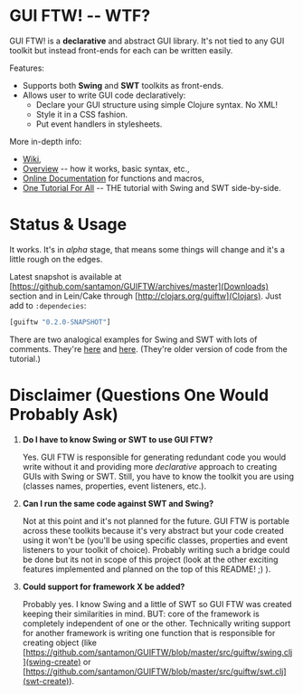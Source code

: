 # GUI FTW! -- WTF?

GUI FTW! is a **declarative** and abstract GUI library. It's not tied
to any GUI toolkit but instead front-ends for each can be written
easily.

Features:

- Supports both **Swing** and **SWT** toolkits as front-ends.
- Allows user to write GUI code declaratively:
  - Declare your GUI structure using simple Clojure syntax. No XML!
  - Style it in a CSS fashion.
  - Put event handlers in stylesheets.

More in-depth info:

- [Wiki](https://github.com/santamon/GUIFTW/wiki),
- [Overview](https://github.com/santamon/GUIFTW/wiki/Overview) -- how
  it works, basic syntax, etc.,
- [Online Documentation](http://longstandingbug.com/GUIFTW) for
  functions and macros,
- [One Tutorial For All](https://github.com/santamon/GUIFTW/wiki/One-Tutorial-For-All) -- THE tutorial with Swing and SWT side-by-side.

# Status & Usage

It works. It's in *alpha* stage, that means some things will change
and it's a little rough on the edges.

Latest snapshot is available at
[https://github.com/santamon/GUIFTW/archives/master](Downloads)
section and in Lein/Cake through
[http://clojars.org/guiftw](Clojars). Just add to `:dependecies`:

```clj
[guiftw "0.2.0-SNAPSHOT"]
```

There are two analogical examples for Swing and SWT with lots of
comments. They're
[here](https://github.com/santamon/GUIFTW/blob/master/src/guiftw/examples/swing/basic.clj)
and
[here](https://github.com/santamon/GUIFTW/blob/master/src/guiftw/examples/swt/basic.clj). (They're
older version of code from the tutorial.)

# Disclaimer (Questions One Would Probably Ask)

1.  **Do I have to know Swing or SWT to use GUI FTW?**

    Yes. GUI FTW is responsible for generating redundant code you would
    write without it and providing more *declarative* approach to
    creating GUIs with Swing or SWT. Still, you have to know the
    toolkit you are using (classes names, properties, event listeners,
    etc.).

2.  **Can I run the same code against SWT and Swing?**

    Not at this point and it's not planned for the future. GUI FTW is
    portable across these toolkits because it's very abstract but your
    code created using it won't be (you'll be using specific classes,
    properties and event listeners to your toolkit of choice). Probably
    writing such a bridge could be done but its not in scope of this
    project (look at the other exciting features implemented and
    planned on the top of this README! ;) ).

3.  **Could support for framework X be added?**

    Probably yes. I know Swing and a little of SWT so GUI FTW was
    created keeping their similarities in mind. BUT: core of the
    framework is completely independent of one or the
    other. Technically writing support for another framework is
    writing one function that is responsible for creating object (like
    [https://github.com/santamon/GUIFTW/blob/master/src/guiftw/swing.clj](swing-create)
    or
    [https://github.com/santamon/GUIFTW/blob/master/src/guiftw/swt.clj](swt-create)).
